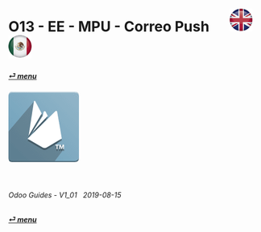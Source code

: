 # O13 - EE - MPU - Correo Push &nbsp;&nbsp;&nbsp;&nbsp; [![en-uk](/doc/img/flg/en-uk-flg-btn-sml.png)](/en-uk/o13/ee/mpu/en-uk-o13-ee-mpu-guides.md) [ ![es-mx](/doc/img/flg/es-mx-flg-btn-sml.png)](/es-mx/o13/ee/mpu/es-mx-o13-ee-mpu-guides.md)
#### [_&#x23CE; menu_](/en-uk/o13/ee/en-uk-o13-ee-guides-menu.md "Regresar al menú de EE")  
### ![mpu](/doc/img/app/big/mpu.png)
[ⱽ¹²³⁴⁵⁶⁷⁸⁹⁰⁻]: # (ⱽ¹²³⁴⁵⁶⁷⁸⁹⁰⁻)

<br>

###### Odoo Guides - V1_01 &nbsp; 2019-08-15  
**[_&#x23CE; menu_](/en-uk/o13/ee/en-uk-o13-ee-guides-menu.md)**  
